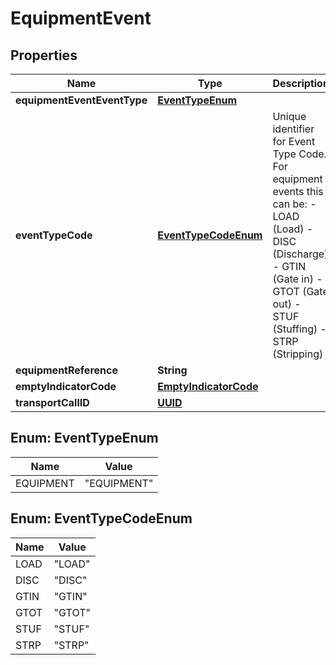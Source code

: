 # EquipmentEvent

## Properties
Name | Type | Description | Notes
------------ | ------------- | ------------- | -------------
**equipmentEventEventType** | [**EventTypeEnum**](#EventTypeEnum) |  |  [optional]
**eventTypeCode** | [**EventTypeCodeEnum**](#EventTypeCodeEnum) | Unique identifier for Event Type Code. For equipment events this can be: - LOAD (Load) - DISC (Discharge) - GTIN (Gate in) - GTOT (Gate out) - STUF (Stuffing) - STRP (Stripping)  |  [optional]
**equipmentReference** | **String** |  |  [optional]
**emptyIndicatorCode** | [**EmptyIndicatorCode**](EmptyIndicatorCode.md) |  | 
**transportCallID** | [**UUID**](UUID.md) |  | 

<a name="EventTypeEnum"></a>
## Enum: EventTypeEnum
Name | Value
---- | -----
EQUIPMENT | &quot;EQUIPMENT&quot;

<a name="EventTypeCodeEnum"></a>
## Enum: EventTypeCodeEnum
Name | Value
---- | -----
LOAD | &quot;LOAD&quot;
DISC | &quot;DISC&quot;
GTIN | &quot;GTIN&quot;
GTOT | &quot;GTOT&quot;
STUF | &quot;STUF&quot;
STRP | &quot;STRP&quot;
